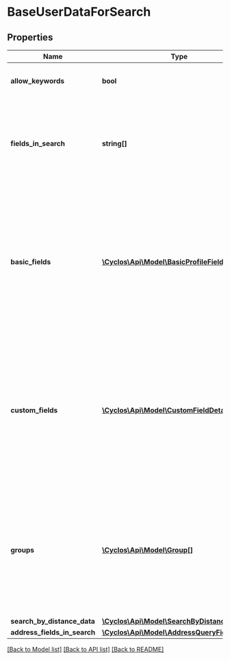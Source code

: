 # BaseUserDataForSearch

## Properties
Name | Type | Description | Notes
------------ | ------------- | ------------- | -------------
**allow_keywords** | **bool** | Indicates whether using keywords is allowed | [optional] 
**fields_in_search** | **string[]** | The internal names of either basic or custom profile fields which can be used as search filters (separated fields, not keywords). | [optional] 
**basic_fields** | [**\Cyclos\Api\Model\BasicProfileFieldInput[]**](BasicProfileFieldInput.md) | The list of basic profile fields that can be used either as search filters (if the internal names are present in the &#x60;fieldsInSearch&#x60; property) or on the result list (if the internal names are present in the &#x60;fieldsInList&#x60; property). | [optional] 
**custom_fields** | [**\Cyclos\Api\Model\CustomFieldDetailed[]**](CustomFieldDetailed.md) | The list of custom profile fields that can be used either as search filters (if the internal names are present in the &#x60;fieldsInSearch&#x60; property) or on the result list (if the internal names are present in the &#x60;fieldsInList&#x60; property) | [optional] 
**groups** | [**\Cyclos\Api\Model\Group[]**](Group.md) | The groups the authenticated user can use to filter users. Admins can always filter by groups, while users depend on a permission, which can be to only view group sets, only groups or none. | [optional] 
**search_by_distance_data** | [**\Cyclos\Api\Model\SearchByDistanceData**](SearchByDistanceData.md) |  | [optional] 
**address_fields_in_search** | [**\Cyclos\Api\Model\AddressQueryFieldEnum[]**](AddressQueryFieldEnum.md) |  | [optional] 

[[Back to Model list]](../../README.md#documentation-for-models) [[Back to API list]](../../README.md#documentation-for-api-endpoints) [[Back to README]](../../README.md)

